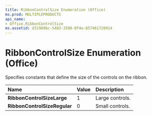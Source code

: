 ```yaml
---
title: RibbonControlSize Enumeration (Office)
ms.prod: MULTIPLEPRODUCTS
api_name:
- Office.RibbonControlSize
ms.assetid: d31989bc-5483-2500-0f4e-857461720914
---
```



# RibbonControlSize Enumeration (Office)

Specifies constants that define the size of the controls on the ribbon.



|**Name**|**Value**|**Description**|
|:-----|:-----|:-----|
|**RibbonControlSizeLarge**|1|Large controls.|
|**RibbonControlSizeRegular**|0|Small controls. |

